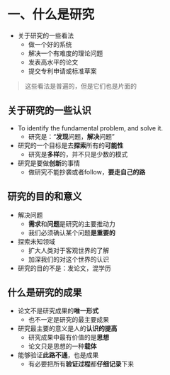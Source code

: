 # 一、什么是研究

-   关于研究的一些看法
    -   做一个好的系统
    -   解决一个有难度的理论问题
    -   发表高水平的论文
    -   提交专利申请或标准草案



>   这些看法是普遍的，但是它们也是片面的



## 关于研究的一些认识

-   To identify the fundamental problem, and solve it.
    -   研究是：“**发现**问题，**解决**问题”
-   研究的一个目标是去**探索**所有的**可能性**
    -   研究是**多样**的，并不只是少数的模式
-   研究是要做**创新**的事情
    -   做研究不能抄袭或者follow，**要走自己的路**



## 研究的目的和意义

-   解决问题
    -   **需求**和**问题**是研究的主要推动力
    -   我们必须确认某个问题**是重要的**
-   探索未知领域
    -   扩大人类对于客观世界的了解
    -   加深我们的对这个世界的认识
-   研究的目的不是：发论文，混学历



## 什么是研究的成果

-   论文不是研究成果的**唯一形式**
    -   也不一定是研究的最主要成果
-   研究最主要的意义是人的**认识的提高**
    -   研究成果中最有价值的是**思想**
    -   论文只是思想的一种**载体**
-   能够验证**此路不通**，也是成果
    -   有必要把所有**验证过程**都**仔细记录**下来